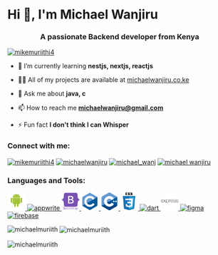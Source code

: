 <h1 align="left">Hi 👋, I'm Michael Wanjiru</h1>
<h3 align="center">A passionate Backend developer from Kenya</h3>

<p align="left"> <a href="https://twitter.com/mikemuriithi4" target="blank"><img src="https://img.shields.io/twitter/follow/mikemuriithi4?logo=twitter&style=for-the-badge" alt="mikemuriithi4" /></a> </p>

- 🌱 I’m currently learning **nestjs, nextjs, reactjs**

- 👨‍💻 All of my projects are available at [michaelwanjiru.co.ke](michaelwanjiru.co.ke)

- 💬 Ask me about **java, c**

- 📫 How to reach me **michaelwanjiru@gmail.com**

- ⚡ Fun fact **I don't think I can Whisper**

<h3 align="left">Connect with me:</h3>
<p align="left">
<a href="https://twitter.com/mikemuriithi4" target="blank"><img align="center" src="https://raw.githubusercontent.com/rahuldkjain/github-profile-readme-generator/master/src/images/icons/Social/twitter.svg" alt="mikemuriithi4" height="30" width="40" /></a>
<a href="https://linkedin.com/in/michaelwanjiru" target="blank"><img align="center" src="https://raw.githubusercontent.com/rahuldkjain/github-profile-readme-generator/master/src/images/icons/Social/linked-in-alt.svg" alt="michaelwanjiru" height="30" width="40" /></a>
<a href="https://instagram.com/michael_wanj" target="blank"><img align="center" src="https://raw.githubusercontent.com/rahuldkjain/github-profile-readme-generator/master/src/images/icons/Social/instagram.svg" alt="michael_wanj" height="30" width="40" /></a>
<a href="https://www.hackerearth.com/michael wanjiru" target="blank"><img align="center" src="https://raw.githubusercontent.com/rahuldkjain/github-profile-readme-generator/master/src/images/icons/Social/hackerearth.svg" alt="michael wanjiru" height="30" width="40" /></a>
</p>

<h3 align="left">Languages and Tools:</h3>
<p align="left"> <a href="https://developer.android.com" target="_blank" rel="noreferrer"> <img src="https://raw.githubusercontent.com/devicons/devicon/master/icons/android/android-original-wordmark.svg" alt="android" width="40" height="40"/> </a> <a href="https://appwrite.io" target="_blank" rel="noreferrer"> <img src="https://www.vectorlogo.zone/logos/appwriteio/appwriteio-icon.svg" alt="appwrite" width="40" height="40"/> </a> <a href="https://getbootstrap.com" target="_blank" rel="noreferrer"> <img src="https://raw.githubusercontent.com/devicons/devicon/master/icons/bootstrap/bootstrap-plain-wordmark.svg" alt="bootstrap" width="40" height="40"/> </a> <a href="https://www.cprogramming.com/" target="_blank" rel="noreferrer"> <img src="https://raw.githubusercontent.com/devicons/devicon/master/icons/c/c-original.svg" alt="c" width="40" height="40"/> </a> <a href="https://www.w3schools.com/cpp/" target="_blank" rel="noreferrer"> <img src="https://raw.githubusercontent.com/devicons/devicon/master/icons/cplusplus/cplusplus-original.svg" alt="cplusplus" width="40" height="40"/> </a> <a href="https://www.w3schools.com/css/" target="_blank" rel="noreferrer"> <img src="https://raw.githubusercontent.com/devicons/devicon/master/icons/css3/css3-original-wordmark.svg" alt="css3" width="40" height="40"/> </a> <a href="https://dart.dev" target="_blank" rel="noreferrer"> <img src="https://www.vectorlogo.zone/logos/dartlang/dartlang-icon.svg" alt="dart" width="40" height="40"/> </a> <a href="https://expressjs.com" target="_blank" rel="noreferrer"> <img src="https://raw.githubusercontent.com/devicons/devicon/master/icons/express/express-original-wordmark.svg" alt="express" width="40" height="40"/> </a> <a href="https://www.figma.com/" target="_blank" rel="noreferrer"> <img src="https://www.vectorlogo.zone/logos/figma/figma-icon.svg" alt="figma" width="40" height="40"/> </a> <a href="https://firebase.google.com/" target="_blank" rel="noreferrer"> <img src="https://www.vectorlogo.zone/logos/firebase/firebase-icon.svg" alt="firebase" width="40" height="40"/> </a> </p>

<p><img align="left" src="https://github-readme-stats.vercel.app/api/top-langs?username=michaelmuriith&show_icons=true&locale=en&layout=compact" alt="michaelmuriith" /></p>

<p>&nbsp;<img align="center" src="https://github-readme-stats.vercel.app/api?username=michaelmuriith&show_icons=true&locale=en" alt="michaelmuriith" /></p>

<p><img align="center" src="https://github-readme-streak-stats.herokuapp.com/?user=michaelmuriith&" alt="michaelmuriith" /></p>
